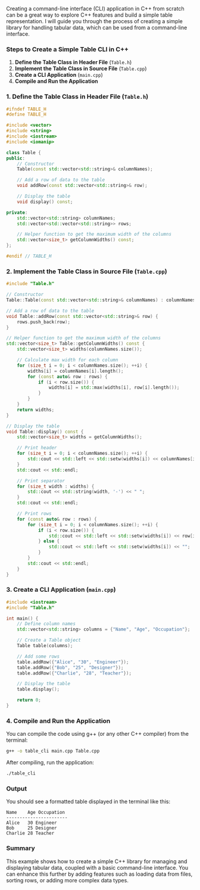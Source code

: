 Creating a command-line interface (CLI) application in C++ from scratch can be a great way to explore C++ features and build a simple table representation. I will guide you through the process of creating a simple library for handling tabular data, which can be used from a command-line interface.

### Steps to Create a Simple Table CLI in C++

1. **Define the Table Class in Header File** (`Table.h`)
2. **Implement the Table Class in Source File** (`Table.cpp`)
3. **Create a CLI Application** (`main.cpp`)
4. **Compile and Run the Application**

### 1. Define the Table Class in Header File (`Table.h`)

```cpp
#ifndef TABLE_H
#define TABLE_H

#include <vector>
#include <string>
#include <iostream>
#include <iomanip>

class Table {
public:
    // Constructor
    Table(const std::vector<std::string>& columnNames);

    // Add a row of data to the table
    void addRow(const std::vector<std::string>& row);

    // Display the table
    void display() const;

private:
    std::vector<std::string> columnNames;
    std::vector<std::vector<std::string>> rows;

    // Helper function to get the maximum width of the columns
    std::vector<size_t> getColumnWidths() const;
};

#endif // TABLE_H
```

### 2. Implement the Table Class in Source File (`Table.cpp`)

```cpp
#include "Table.h"

// Constructor
Table::Table(const std::vector<std::string>& columnNames) : columnNames(columnNames) {}

// Add a row of data to the table
void Table::addRow(const std::vector<std::string>& row) {
    rows.push_back(row);
}

// Helper function to get the maximum width of the columns
std::vector<size_t> Table::getColumnWidths() const {
    std::vector<size_t> widths(columnNames.size());

    // Calculate max width for each column
    for (size_t i = 0; i < columnNames.size(); ++i) {
        widths[i] = columnNames[i].length();
        for (const auto& row : rows) {
            if (i < row.size()) {
                widths[i] = std::max(widths[i], row[i].length());
            }
        }
    }
    return widths;
}

// Display the table
void Table::display() const {
    std::vector<size_t> widths = getColumnWidths();

    // Print header
    for (size_t i = 0; i < columnNames.size(); ++i) {
        std::cout << std::left << std::setw(widths[i]) << columnNames[i];
    }
    std::cout << std::endl;

    // Print separator
    for (size_t width : widths) {
        std::cout << std::string(width, '-') << " ";
    }
    std::cout << std::endl;

    // Print rows
    for (const auto& row : rows) {
        for (size_t i = 0; i < columnNames.size(); ++i) {
            if (i < row.size()) {
                std::cout << std::left << std::setw(widths[i]) << row[i];
            } else {
                std::cout << std::left << std::setw(widths[i]) << "";
            }
        }
        std::cout << std::endl;
    }
}
```

### 3. Create a CLI Application (`main.cpp`)

```cpp
#include <iostream>
#include "Table.h"

int main() {
    // Define column names
    std::vector<std::string> columns = {"Name", "Age", "Occupation"};

    // Create a Table object
    Table table(columns);

    // Add some rows
    table.addRow({"Alice", "30", "Engineer"});
    table.addRow({"Bob", "25", "Designer"});
    table.addRow({"Charlie", "28", "Teacher"});

    // Display the table
    table.display();

    return 0;
}
```

### 4. Compile and Run the Application

You can compile the code using g++ (or any other C++ compiler) from the terminal:

```bash
g++ -o table_cli main.cpp Table.cpp
```

After compiling, run the application:

```bash
./table_cli
```

### Output

You should see a formatted table displayed in the terminal like this:

```
Name    Age Occupation  
-----------------------
Alice   30 Engineer    
Bob     25 Designer    
Charlie 28 Teacher     
```

### Summary

This example shows how to create a simple C++ library for managing and displaying tabular data, coupled with a basic command-line interface. You can enhance this further by adding features such as loading data from files, sorting rows, or adding more complex data types.
